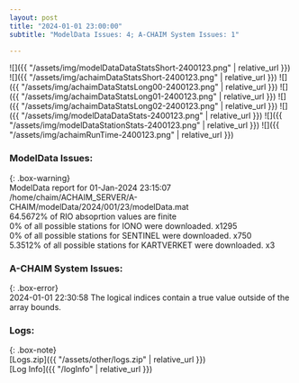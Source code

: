 ```yaml
---
layout: post
title: "2024-01-01 23:00:00"
subtitle: "ModelData Issues: 4; A-CHAIM System Issues: 1"

---
```


![]({{ "/assets/img/modelDataDataStatsShort-2400123.png" | relative_url }})
![]({{ "/assets/img/achaimDataStatsShort-2400123.png" | relative_url }})
![]({{ "/assets/img/achaimDataStatsLong00-2400123.png" | relative_url }})
![]({{ "/assets/img/achaimDataStatsLong01-2400123.png" | relative_url }})
![]({{ "/assets/img/achaimDataStatsLong02-2400123.png" | relative_url }})
![]({{ "/assets/img/modelDataDataStats-2400123.png" | relative_url }})
![]({{ "/assets/img/modelDataStationStats-2400123.png" | relative_url }})
![]({{ "/assets/img/achaimRunTime-2400123.png" | relative_url }})


### ModelData Issues:  
  
{: .box-warning}  
 ModelData report for 01-Jan-2024 23:15:07   
 /home/chaim/ACHAIM_SERVER/A-CHAIM/modelData/2024/001/23/modelData.mat   
 64.5672% of RIO absoprtion values are finite   
 0% of all possible stations for IONO were downloaded. x1295   
 0% of all possible stations for SENTINEL were downloaded. x750   
 5.3512% of all possible stations for KARTVERKET were downloaded. x3   
  
### A-CHAIM System Issues:  
  
{: .box-error}  
2024-01-01 22:30:58 The logical indices contain a true value outside of the array bounds.  

### Logs:  
  
{: .box-note}  
[Logs.zip]({{ "/assets/other/logs.zip" | relative_url }})  
[Log Info]({{ "/logInfo" | relative_url }})  
